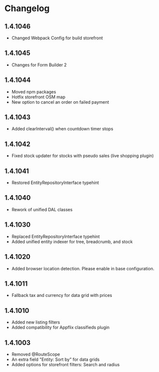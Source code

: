 # Changelog

## 1.4.1046

* Changed Webpack Config for build storefront

## 1.4.1045

* Changes for Form Builder 2

## 1.4.1044

* Moved npm packages
* Hotfix storefront OSM map
* New option to cancel an order on failed payment

## 1.4.1043

* Added clearInterval() when countdown timer stops

## 1.4.1042

* Fixed stock updater for stocks with pseudo sales (live shopping plugin)

## 1.4.1041

* Restored EntityRepositoryInterface typehint

## 1.4.1040

* Rework of unified DAL classes

## 1.4.1030

* Replaced EntityRepositoryInterface typehint
* Added unified entity indexer for tree, breadcrumb, and stock

## 1.4.1020

* Added browser location detection. Please enable in base configuration.

## 1.4.1011

* Fallback tax and currency for data grid with prices

## 1.4.1010

* Added new listing filters
* Added compatibility for Appflix classifieds plugin

## 1.4.1003

* Removed @RouteScope
* An extra field "Entity: Sort by" for data grids
* Added options for storefront filters: Search and radius

